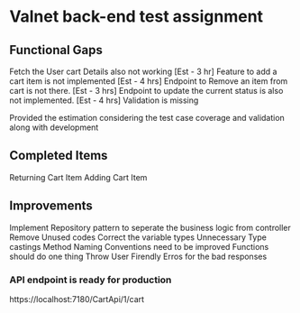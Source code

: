 # Valnet back-end test assignment

## Functional Gaps

Fetch the User cart Details also not working [Est - 3 hr]
Feature to add a cart item is not implemented [Est - 4 hrs]
Endpoint to Remove an item from cart is not there. [Est - 3 hrs]
Endpoint to update the current status is also not implemented. [Est - 4 hrs]
Validation is missing

Provided the estimation considering the test case coverage and validation along with development

## Completed Items
Returning Cart Item
Adding Cart Item

## Improvements
Implement Repository pattern to seperate the business logic from controller
Remove Unused codes
Correct the variable types 
Unnecessary Type castings
Method Naming Conventions need to be improved
Functions should do one thing
Throw User Firendly Erros for the bad responses



### API endpoint is ready for production
https://localhost:7180/CartApi/1/cart


